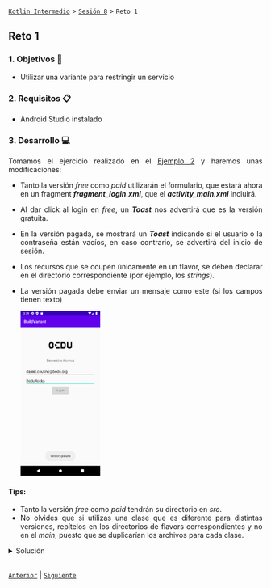[`Kotlin Intermedio`](../../Readme.md) > [`Sesión 8`](../Readme.md) > `Reto 1`
	
## Reto 1

<div style="text-align: justify;">

### 1. Objetivos :dart:

- Utilizar una variante para restringir un servicio

### 2. Requisitos :clipboard:

- Android Studio instalado

### 3. Desarrollo :computer:

Tomamos el ejercicio realizado en el [Ejemplo 2](../Sesion-08/Ejemplo-02) y haremos unas modificaciones:

- Tanto la versión _free_ como _paid_ utilizarán el formulario, que estará ahora en un fragment ___fragment_login.xml___, que el ___activity_main.xml___ incluirá.
- Al dar click al login en _free_, un ___Toast___ nos advertirá que es la versión gratuita.
- En la versión pagada, se mostrará un ___Toast___ indicando si el usuario o la contraseña están vacíos, en caso contrario, se advertirá del inicio de sesión.
- Los recursos que se ocupen únicamente en un flavor, se deben declarar en el directorio correspondiente (por ejemplo, los _strings_).
- La versión pagada debe enviar un mensaje como este (si los campos tienen texto) 
 
    <img src="images/1.png" width="33%">
 

#### Tips:

- Tanto la versión _free_ como _paid_ tendrán su directorio en _src_.
- No olvides que si utilizas una clase que es diferente para distintas versiones, repítelos en los directorios de flavors correspondientes y no en el _main_, puesto que se duplicarían los archivos para cada clase.

<details><summary>Solución</summary>

En _free > java > org > bedu > buildvariant_, crear _LoginFragment.kt_

```kotlin
class LoginFragment : Fragment() {
    override fun onCreateView(
        inflater: LayoutInflater,
        container: ViewGroup?,
        savedInstanceState: Bundle?
    ): View? {
        val view = inflater.inflate(R.layout.fragment_login, container, false)

        val loginButton = view?.findViewById<Button>(R.id.login_button)

        loginButton?.setOnClickListener {
            Toast.makeText(context,getString(R.string.free_version), Toast.LENGTH_SHORT).show()
        }
        return view
    }
}
```

En _free > res > values > strings.xml_

```xml
<resources>
    <string name="free_version">Versión gratuita</string>
</resources>
```

En _paid > java > org > bedu > buildvariant_, crear _LoginFragment.kt_

```kotlin
class LoginFragment : Fragment() {

    override fun onCreateView(
        inflater: LayoutInflater,
        container: ViewGroup?,
        savedInstanceState: Bundle?
    ): View? {
        val view = inflater.inflate(R.layout.fragment_login, container, false)

        val loginButton = view?.findViewById<Button>(R.id.login_button)
        val editUser = view?.findViewById<EditText>(R.id.edit_user)
        val editPassword = view?.findViewById<EditText>(R.id.edit_password)

        loginButton?.setOnClickListener {

            when {
                editUser?.text.toString() == "" -> {
                    Toast.makeText(context,getString(R.string.user_empty), Toast.LENGTH_SHORT).show()
                }
                editPassword?.text.toString() == "" -> {
                    Toast.makeText(context,getString(R.string.pass_empty), Toast.LENGTH_SHORT).show()
                }
                else -> {
                    Toast.makeText(context,getString(R.string.login_successful), Toast.LENGTH_SHORT).show()
                }
            }
        }
        return view
    }
}
```

En _paid > res > values > strings.xml_

```xml
<resources>
    <string name="user_empty">El campo usuario está vacío</string>
    <string name="pass_empty">El campo contraseña está vacío</string>
    <string name="login_successful">login exitoso</string>
</resources>
```


</details>
<br/>


[`Anterior`](../Ejemplo-02/Readme.md) | [`Siguiente`](../Ejemplo-03/Readme.md)




</div>
